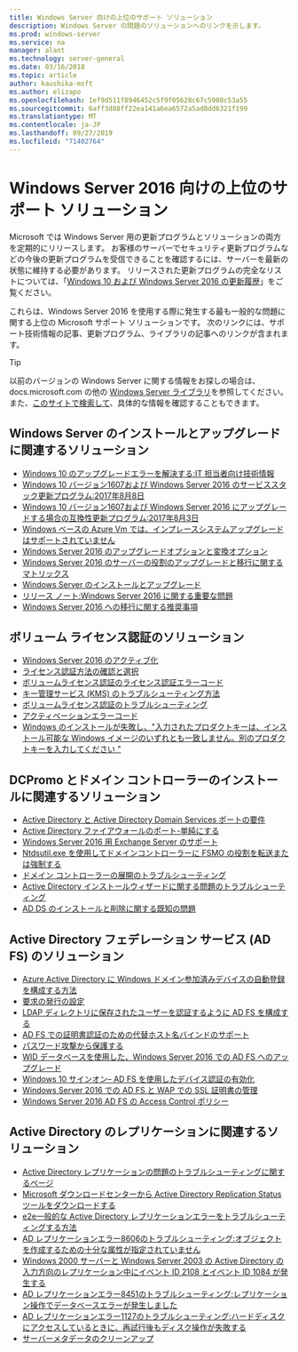 ```yaml
---
title: Windows Server 向けの上位のサポート ソリューション
description: Windows Server の問題のソリューションへのリンクを示します。
ms.prod: windows-server
ms.service: na
manager: alant
ms.technology: server-general
ms.date: 03/16/2018
ms.topic: article
author: kaushika-msft
ms.author: elizapo
ms.openlocfilehash: 1ef9d511f8946452c5f9f05628c67c5908c53a55
ms.sourcegitcommit: 6aff3d88ff22ea141a6ea6572a5ad8dd6321f199
ms.translationtype: MT
ms.contentlocale: ja-JP
ms.lasthandoff: 09/27/2019
ms.locfileid: "71402764"
---
```

# <a name="top-support-solutions-for-windows-server-2016"></a>Windows Server 2016 向けの上位のサポート ソリューション

Microsoft では Windows Server 用の更新プログラムとソリューションの両方を定期的にリリースします。 お客様のサーバーでセキュリティ更新プログラムなどの今後の更新プログラムを受信できることを確認するには、サーバーを最新の状態に維持する必要があります。 リリースされた更新プログラムの完全なリストについては、「[Windows 10 および Windows Server 2016 の更新履歴](https://support.microsoft.com/en-us/help/4000825/windows-10-windows-server-2016-update-history)」をご覧ください。

これらは、Windows Server 2016 を使用する際に発生する最も一般的な問題に関する上位の Microsoft サポート ソリューションです。 次のリンクには、サポート技術情報の記事、更新プログラム、ライブラリの記事へのリンクが含まれます。

>[!TIP]
> 以前のバージョンの Windows Server に関する情報をお探しの場合は、 docs.microsoft.com の他の [Windows Server ライブラリ](/previous-versions/windows/)を参照してください。 また、[このサイトで検索して](https://docs.microsoft.com/search/index?search=Windows+Server&dataSource=previousVersions)、具体的な情報を確認することもできます。

## <a name="solutions-for-installing-or-upgrading-windows-server"></a>Windows Server のインストールとアップグレードに関連するソリューション

- [Windows 10 のアップグレードエラーを解決する:IT 担当者向け技術情報](https://docs.microsoft.com/windows/deployment/upgrade/resolve-windows-10-upgrade-errors)
- [Windows 10 バージョン1607および Windows Server 2016 のサービススタック更新プログラム:2017年8月8日](https://support.microsoft.com/en-US/help/4035631)
- [Windows 10 バージョン1607および Windows Server 2016 にアップグレードする場合の互換性更新プログラム:2017年8月3日](https://support.microsoft.com/en-US/help/4033524)
- [Windows ベースの Azure Vm では、インプレースシステムアップグレードはサポートされていません](https://support.microsoft.com/en-US/help/4014997)
- [Windows Server 2016 のアップグレードオプションと変換オプション](../get-started/supported-upgrade-paths.md)
- [Windows Server 2016 のサーバーの役割のアップグレードと移行に関するマトリックス](../get-started/server-role-upgradeability-table.md)
- [Windows Server のインストールとアップグレード](../get-started/installation-and-upgrade.md)
- [リリース ノート:Windows Server 2016 に関する重要な問題](../get-started/windows-server-2016-ga-release-notes.md)
- [Windows Server 2016 への移行に関する推奨事項](../get-started/recommendations-moving-to-server2016.md)

## <a name="solutions-for-volume-activation"></a>ボリューム ライセンス認証のソリューション
- [Windows Server 2016 のアクティブ化](../get-started/server-2016-activation.md)
- [ライセンス認証方法の確認と選択](https://technet.microsoft.com/library/jj134256(ws.11).aspx)
- [ボリュームライセンス認証のライセンス認証エラーコード](https://technet.microsoft.com/library/dn502528.aspx)
- [キー管理サービス (KMS) のトラブルシューティング方法](https://technet.microsoft.com/library/ee939272.aspx)
- [ボリュームライセンス認証のトラブルシューティング](https://technet.microsoft.com/library/ff793439.aspx)
- [アクティベーションエラーコード](https://technet.microsoft.com/library/ff793399.aspx)
- [Windows のインストールが失敗し、"入力されたプロダクトキーは、インストール可能な Windows イメージのいずれとも一致しません。別のプロダクトキーを入力してください "](https://support.microsoft.com/help/2796988/windows-8-or-windows-server-2012-installation-may-fail-with-error-mess)

## <a name="solutions-related-to-dcpromo-and-installing-domain-controllers"></a>DCPromo とドメイン コントローラーのインストールに関連するソリューション
- [Active Directory と Active Directory Domain Services ポートの要件](https://technet.microsoft.com/library/dd772723(v=ws.10).aspx)
- [Active Directory ファイアウォールのポート-単純にする](http://blogs.msmvps.com/acefekay/2011/11/01/active-directory-firewall-ports-let-s-try-to-make-this-simple/)
- [Windows Server 2016 用 Exchange Server のサポート](https://technet.microsoft.com/library/ff728623(v=exchg.150).aspx)
- [Ntdsutil.exe を使用してドメインコントローラーに FSMO の役割を転送または強制する](https://support.microsoft.com/kb/255504)
- [ドメイン コントローラーの展開のトラブルシューティング](../identity/ad-ds/deploy/troubleshooting-domain-controller-deployment.md)
- [Active Directory インストールウィザードに関する問題のトラブルシューティング](https://msdn.microsoft.com/library/bb727058.aspx)
- [AD DS のインストールと削除に関する既知の問題](https://technet.microsoft.com/library/cc754463(v=ws.10).aspx)

## <a name="solutions-for-active-directory-federation-services-ad-fs"></a>Active Directory フェデレーション サービス (AD FS) のソリューション
- [Azure Active Directory に Windows ドメイン参加済みデバイスの自動登録を構成する方法](/azure/active-directory/active-directory-conditional-access-automatic-device-registration-setup)
- [要求の発行の設定](/azure/active-directory/device-management-hybrid-azuread-joined-devices-setup#step-2-setup-issuance-of-claims)
- [LDAP ディレクトリに保存されたユーザーを認証するように AD FS を構成する](../identity/ad-fs/operations/configure-ad-fs-to-authenticate-users-stored-in-ldap-directories.md)
- [AD FS での証明書認証のための代替ホスト名バインドのサポート](../identity/ad-fs/operations/ad-fs-support-for-alternate-hostname-binding-for-certificate-authentication.md)
- [パスワード攻撃から保護する](https://blogs.technet.microsoft.com/tspring/2017/01/20/federated-to-microsoft-cloud-and-account-lockouts/)
- [WID データベースを使用した、Windows Server 2016 での AD FS へのアップグレード](../identity/ad-fs/deployment/upgrading-to-ad-fs-in-windows-server-2016.md)
- [Windows 10 サインオン– AD FS を使用したデバイス認証の有効化](../identity/ad-fs/operations/configure-device-based-conditional-access-on-premises.md)
- [Windows Server 2016 での AD FS と WAP での SSL 証明書の管理](../identity/ad-fs/operations/manage-ssl-certificates-ad-fs-wap-2016.md)
- [Windows Server 2016 AD FS の Access Control ポリシー](../identity/ad-fs/operations/access-control-policies-in-ad-fs.md)

## <a name="solutions-related-to-active-directory-replication"></a>Active Directory のレプリケーションに関連するソリューション

- [Active Directory レプリケーションの問題のトラブルシューティングに関するページ](../identity/ad-ds/manage/troubleshoot/troubleshooting-active-directory-replication-problems.md)
- [Microsoft ダウンロードセンターから Active Directory Replication Status ツールをダウンロードする](https://www.microsoft.com/en-in/download/details.aspx?id=30005)
- [e2e一般的な Active Directory レプリケーションエラーをトラブルシューティングする方法](https://support.microsoft.com/kb/3108513)
- [AD レプリケーションエラー8606のトラブルシューティング:オブジェクトを作成するための十分な属性が指定されていません](https://support.microsoft.com/kb/2028495)
- [Windows 2000 サーバーと Windows Server 2003 の Active Directory の入力方向のレプリケーション中にイベント ID 2108 とイベント ID 1084 が発生する](https://support.microsoft.com/kb/837932)
- [AD レプリケーションエラー8451のトラブルシューティング:レプリケーション操作でデータベースエラーが発生しました](https://support.microsoft.com/kb/2645996)
- [AD レプリケーションエラー1127のトラブルシューティング:ハードディスクにアクセスしているときに、再試行後もディスク操作が失敗する](https://support.microsoft.com/kb/2025726)
- [サーバーメタデータのクリーンアップ](https://technet.microsoft.com/library/cc816907.aspx)